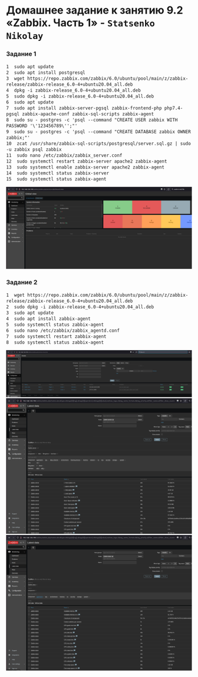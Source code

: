 # Домашнее задание к занятию 9.2 «Zabbix. Часть 1» - `Statsenko Nikolay`

### Задание 1

```
1  sudo apt update
2  sudo apt install postgresql
3  wget https://repo.zabbix.com/zabbix/6.0/ubuntu/pool/main/z/zabbix-release/zabbix-release_6.0-4+ubuntu20.04_all.deb
4  dpkg -i zabbix-release_6.0-4+ubuntu20.04_all.deb
5  sudo dpkg -i zabbix-release_6.0-4+ubuntu20.04_all.deb
6  sudo apt update
7  sudo apt install zabbix-server-pgsql zabbix-frontend-php php7.4-pgsql zabbix-apache-conf zabbix-sql-scripts zabbix-agent
8  sudo su - postgres -c 'psql --command "CREATE USER zabbix WITH PASSWORD '\'123456789\'';"'
9  sudo su - postgres -c 'psql --command "CREATE DATABASE zabbix OWNER zabbix;"'
10  zcat /usr/share/zabbix-sql-scripts/postgresql/server.sql.gz | sudo -u zabbix psql zabbix
11  sudo nano /etc/zabbix/zabbix_server.conf
12  sudo systemctl restart zabbix-server apache2 zabbix-agent
13  sudo systemctl enable zabbix-server apache2 zabbix-agent
14  sudo systemctl status zabbix-server
15  sudo systemctl status zabbix-agent
```
![Zabbix-Adm](https://raw.githubusercontent.com/Pookson/sys-pattern-homework/main/img/zabbix_adm.png)

### Задание 2

```
1  wget https://repo.zabbix.com/zabbix/6.0/ubuntu/pool/main/z/zabbix-release/zabbix-release_6.0-4+ubuntu20.04_all.deb
2  sudo dpkg -i zabbix-release_6.0-4+ubuntu20.04_all.deb
3  sudo apt update
4  sudo apt install zabbix-agent
5  sudo systemctl status zabbix-agent
6  sudo nano /etc/zabbix/zabbix_agentd.conf
7  sudo systemctl restart zabbix-agent
8  sudo systemctl status zabbix-agent
```

![zabbix_config_hosts](https://raw.githubusercontent.com/Pookson/sys-pattern-homework/main/img/zabbix_config_hosts.png)
![zabbix_latest_data_main](https://raw.githubusercontent.com/Pookson/sys-pattern-homework/main/img/zabbix_latest_data_main.png)
![zabbix_latest_data_slave](https://raw.githubusercontent.com/Pookson/sys-pattern-homework/main/img/zabbix_latest_data_slave.png)

